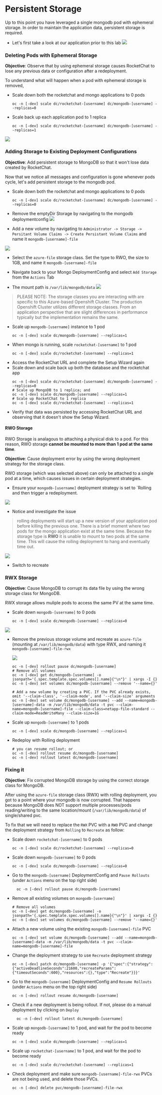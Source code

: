 # Persistent Storage
Up to this point you have leveraged a single mongodb pod with ephemeral storage. In order to maintain the 
application data, persistent storage is required.  

- Let's first take a look at our application prior to this lab
![](../assets/openshift101_ss/06_persistent_storage_01.png)

### Deleting Pods with Ephemeral Storage
__Objective__: Observe that by using ephemeral storage causes RocketChat to lose any previous data or configuration after a redeployment.

To understand what will happen when a pod with ephemeral storage is removed,
- Scale down both the rocketchat and mongo applications to 0 pods
  ```oc:cli
  oc -n [-dev] scale dc/rocketchat-[username] dc/mongodb-[username] --replicas=0
  ```
- Scale back up each application pod to 1 replica
  ```oc:cli
  oc -n [-dev] scale dc/rocketchat-[username] dc/mongodb-[username] --replicas=1
  ```
![](../assets/openshift101_ss/06_persistent_storage_02.png)

### Adding Storage to Existing Deployment Configurations
__Objective__: Add persistent storage to MongoDB so that it won't lose data created by RocketChat.

Now that we notice all messages and configuration is gone whenever pods cycle, let's add persistent storage to the mongodb pod. 
- Scale down both the rocketchat and mongo applications to 0 pods
  ```oc:cli
  oc -n [-dev] scale dc/rocketchat-[username] dc/mongodb-[username] --replicas=0
  ```
- Remove the emptyDir Storage by navigating to the mongodb deploymentconfig
![](../assets/openshift101_ss/06_persistent_storage_03.png)

- Add a new volume by navigating to `Administrator -> Storage -> Persitant Volume Claims -> Create Persistant Volume Claims` and name it `mongodb-[username]-file`

![](../assets/openshift101_ss/06_persistent_storage_04a.png)

  - Select the `azure-file` storage class. Set the type to RWO, the size to 1GB, and name it `mongodb-[username]-file`

  - Navigate back to your Mongo DeploymentConfig and select `Add Storage` from the `Actions` Tab

  - The mount path is `/var/lib/mongodb/data`
![](../assets/openshift101_ss/06_persistent_storage_04b.png)


> PLEASE NOTE: The storage classes you are interacting with are specific to this Azure-based Openshift Cluster. The production Openshift Cluster utilizes different storage classes. From an application perspective that are slight differences in performance typically but the implementation remains the same. 


- Scale up `mongodb-[username]` instance to 1 pod
  ```oc:cli
  oc -n [-dev] scale dc/mongodb-[username] --replicas=1
  ```
- When mongo is running, scale `rocketchat-[username]` to 1 pod
  ```oc:cli
  oc -n [-dev] scale dc/rocketchat-[username] --replicas=1
  ```
- Access the RocketChat URL and complete the Setup Wizard again
- Scale down and scale back up both the database and the rocketchat app
  ```oc:cli
  oc -n [-dev] scale dc/rocketchat-[username] dc/mongodb-[username] --replicas=0
  # Scale up MongoDB to 1 replica; and
  oc -n [-dev] scale dc/mongodb-[username] --replicas=1
  # Scale up RocketChat to 1 replica
  oc -n [-dev] scale dc/rocketchat-[username] --replicas=1
  ```
- Verify that data was persisted by accessing RocketChat URL and observing that it doesn't show the Setup Wizard.

#### RWO Storage

RWO Storage is analagous to attaching a physical disk to a pod. For this reason, RWO storage __cannot be mounted to more than 1 pod at the same time__.

__Objective__: Cause deployment error by using the wrong deployment strategy for the storage class.

RWO storage (which was selected above) can only be attached to a single pod at a time, which causes issues in certain deployment strategies. 

- Ensure your `mongodb-[username]` deployment strategy is set to `Rolling and then trigger a redeployment.

![](../assets/openshift101_ss/06_persistent_storage_07.png)

- Notice and investigate the issue

> rolling deployments will start up a new version of your application pod before killing the previous one. There is a brief moment where two pods for the mongo application exist at the same time. Because the storage type is __RWO__ it is unable to mount to two pods at the same time. This will cause the rolling deployment to hang and eventually time out. 

![](../assets/openshift101_ss/06_persistent_storage_08.png)

- Switch to recreate

### RWX Storage
__Objective__: Cause MongoDB to corrupt its data file by using the wrong storage class for MongoDB.

RWX storage allows muliple pods to access the same PV at the same time. 

- Scale down `mongodb-[username]` to 0 pods
  ```oc:cli
  oc -n [-dev] scale dc/mongodb-[username] --replicas=0
  ```
![](../assets/openshift101_ss/06_persistent_storage_09.png)

- Remove the previous storage volume and recreate as `azure-file` (mounting at `/var/lib/mongodb/data`) with type RWX, and naming it `mongodb-[username]-file-rwx`

  ![](../assets/openshift101_ss/06_persistent_storage_10.png)
  ```oc:cli
  oc -n [-dev] rollout pause dc/mongodb-[username] 
  # Remove all volumes
  oc -n [-dev] get dc/mongodb-[username] -o jsonpath='{.spec.template.spec.volumes[].name}{"\n"}' | xargs -I {} oc -n [-dev] set volumes dc/mongodb-[username] --remove '--name={}'

  # Add a new volume by creating a PVC. If the PVC already exists, omit '--claim-class', '--claim-mode', and '--claim-size' arguments
  oc -n [-dev] set volume dc/mongodb-[username] --add --name=mongodb-[username]-data -m /var/lib/mongodb/data -t pvc --claim-name=mongodb-[username]-file --claim-class=netapp-file-standard --claim-mode=ReadWriteMany --claim-size=1G
  ```
- Scale up `mongodb-[username]` to 1 pods
  ```oc:cli
  oc -n [-dev] scale dc/mongodb-[username] --replicas=1
  ```
- Redeploy with Rolling deployment
  ```oc:cli
  # you can resume rollout; or
  oc -n [-dev] rollout resume dc/mongodb-[username]
  oc -n [-dev] rollout latest dc/mongodb-[username]
  ```

### Fixing it
__Objective__: Fix corrupted MongoDB storage by using the correct storage class for MongoDB.

After using the `azure-file` storage class (RWX) with rolling deployment, you got to a point where your mongodb is now corrupted. That happens because MongoDB does NOT support multiple processes/pods reading/writing to the same location/mount (`/var/lib/mongodb/data`) of single/shared pvc.

To fix that we will need to replace the `RWX` PVC with a `RWO` PVC and change the deployment strategy from `Rolling` to `Recreate` as follow:
  - Scale down `rocketchat-[username]` to 0 pods
    ```oc:cli
    oc -n [-dev] scale dc/rocketchat-[username] --replicas=0
    ```
  - Scale down `mongodb-[username]` to 0 pods
    ```oc:cli
    oc -n [-dev] scale dc/mongodb-[username] --replicas=0
    ```
  - Go to the `mongodb-[username]` DeploymentConfig and `Pause Rollouts` (under `Actions` menu on the top right side)
    ```oc:cli
      oc -n [-dev] rollout pause dc/mongodb-[username]
    ```
  - Remove all existing volumes on `mongodb-[username]`
    ```oc:cli
    # Remove all volumes
    oc -n [-dev] get dc/mongodb-[username] -o jsonpath='{.spec.template.spec.volumes[].name}{"\n"}' | xargs -I {} oc -n [-dev] set volumes dc/mongodb-[username] --remove '--name={}'
    ```
  - Attach a new volume using the existing `mongodb-[username]-file` PVC
    ```oc:cli
    oc -n [-dev] set volume dc/mongodb-[username] --add --name=mongodb-[username]-data -m /var/lib/mongodb/data -t pvc --claim-name=mongodb-[username]-file
    ```
  - Change the deployment strategy to use `Recreate` deployment strategy
    ```oc:cli
    oc -n [-dev] patch dc/mongodb-[username] -p '{"spec":{"strategy":{"activeDeadlineSeconds":21600,"recreateParams":{"timeoutSeconds":600},"resources":{},"type":"Recreate"}}}'
    ```
  - Go to the `mongodb-[username]` DeploymentConfig and `Resume Rollouts` (under `Actions` menu on the top right side)
    ```oc:cli
    oc -n [-dev] rollout resume dc/mongodb-[username]
    ```
  - Check if a new deployment is being rollout. If not, please do a manual deployment by clicking on `Deploy`
    ```oc:cli
      oc -n [-dev] rollout latest dc/mongodb-[username]
    ```
  - Scale up `mongodb-[username]` to 1 pod, and wait for the pod to become ready
    ```oc:cli
    oc -n [-dev] scale dc/mongodb-[username] --replicas=1
    ```
  - Scale up `rocketchat-[username]` to 1 pod, and wait for the pod to become ready
    ```oc:cli
    oc -n [-dev] scale dc/rocketchat-[username] --replicas=1
    ```
  - Check deployment and make sure `mongodb-[username]-file-rwx` PVCs are not being used, and delete those PVCs.
    ```oc:cli
    oc -n [-dev] delete pvc/mongodb-[username]-file-rwx
    ```
